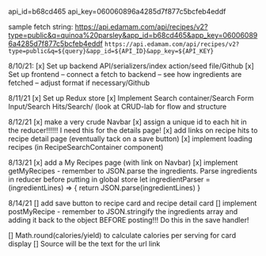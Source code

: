 api_id=b68cd465
api_key=060060896a4285d7f877c5bcfeb4eddf

sample fetch string:
https://api.edamam.com/api/recipes/v2?type=public&q=quinoa%20parsley&app_id=b68cd465&app_key=060060896a4285d7f877c5bcfeb4eddf
`https://api.edamam.com/api/recipes/v2?type=public&q=${query}&app_id=${API_ID}&app_key=${API_KEY}`




8/10/21:
[x] Set up backend API/serializers/index action/seed file/Github
[x] Set up frontend – connect a fetch to backend – see how ingredients are fetched – adjust format if necessary/Github

8/11/21
[x] Set up Redux store
[x] Implement Search container/Search Form Input/Search Hits/Search/ (look at CRUD-lab for flow and structure

8/12/21
[x] make a very crude Navbar
[x] assign a unique id to each hit in the reducer!!!!!!  I need this for the details page!
[x] add links on recipe hits to recipe detail page (eventually tack on a save button)
[x] implement loading recipes (in RecipeSearchContainer component)


8/13/21
[x] add a My Recipes page (with link on Navbar)
[x] implement getMyRecipes - remember to JSON.parse the ingredients. Parse ingredients in reducer before putting in global store
    let ingredientParser = (ingredientLines) => {
        return JSON.parse(ingredientLines)
    }

8/14/21
[] add save button to recipe card and recipe detail card 
[] implement postMyRecipe - remember to JSON.stringify the ingredients array and adding it back to the object BEFORE posting!!! Do this in the save handler!

[] Math.round(calories/yield) to calculate calories per serving for card display
[] Source will be the text for the url link
